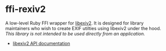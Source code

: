 # ffi-rexiv2

A low-level Ruby FFI wrapper for [libexiv2](http://www.exiv2.org/).
It is designed for library maintainers who wish to create EXIF utilties using
libexiv2 under the hood. *This library is not intended to be used directly from
an application.*

* [libexiv2 API documentation](http://www.exiv2.org/doc/classes.html)
